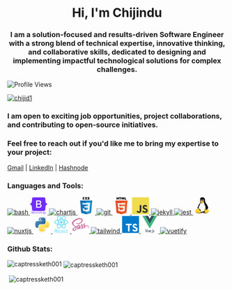 <h1 align="center">Hi, I'm Chijindu</h1>

<h3 align="center">I am a solution-focused and results-driven Software Engineer with a strong blend of technical expertise, innovative thinking, and collaborative skills, dedicated to designing and implementing impactful technological solutions for complex challenges.</h3>


![Profile Views](https://komarev.com/ghpvc/?username=chijid1&color=blue)

<p align="left"> <a href="https://twitter.com/chijid1" target="blank"><img src="https://img.shields.io/twitter/follow/chijid1?logo=twitter&style=for-the-badge" alt="chijid1" /></a> </p>

<h3 align="left">I am open to exciting job opportunities, project collaborations, and contributing to open-source initiatives.</h3> 

<h3 align="left">Feel free to reach out if you'd like me to bring my expertise to your project:</h3>

<p>
  <a href="mailto:yourname@gmail.com" target="_blank" rel="noopener noreferrer">Gmail</a> | 
  <a href="https://linkedin.com/in/chijindu-nwokeohuru" target="_blank" rel="noopener noreferrer">LinkedIn</a> |
  <a href="https://hashnode.com/@chijid1" target="_blank" rel="noopener noreferrer">Hashnode</a>
</p>






<h3 align="left">Languages and Tools:</h3>
<p align="left"> <a href="https://www.gnu.org/software/bash/" target="_blank" rel="noreferrer"> <img src="https://www.vectorlogo.zone/logos/gnu_bash/gnu_bash-icon.svg" alt="bash" width="40" height="40"/> </a> <a href="https://getbootstrap.com" target="_blank" rel="noreferrer"> <img src="https://raw.githubusercontent.com/devicons/devicon/master/icons/bootstrap/bootstrap-plain-wordmark.svg" alt="bootstrap" width="40" height="40"/> </a> <a href="https://www.chartjs.org" target="_blank" rel="noreferrer"> <img src="https://www.chartjs.org/media/logo-title.svg" alt="chartjs" width="40" height="40"/> </a> <a href="https://www.w3schools.com/css/" target="_blank" rel="noreferrer"> <img src="https://raw.githubusercontent.com/devicons/devicon/master/icons/css3/css3-original-wordmark.svg" alt="css3" width="40" height="40"/> </a> <a href="https://git-scm.com/" target="_blank" rel="noreferrer"> <img src="https://www.vectorlogo.zone/logos/git-scm/git-scm-icon.svg" alt="git" width="40" height="40"/> </a> <a href="https://www.w3.org/html/" target="_blank" rel="noreferrer"> <img src="https://raw.githubusercontent.com/devicons/devicon/master/icons/html5/html5-original-wordmark.svg" alt="html5" width="40" height="40"/> </a> <a href="https://developer.mozilla.org/en-US/docs/Web/JavaScript" target="_blank" rel="noreferrer"> <img src="https://raw.githubusercontent.com/devicons/devicon/master/icons/javascript/javascript-original.svg" alt="javascript" width="40" height="40"/> </a> <a href="https://jekyllrb.com/" target="_blank" rel="noreferrer"> <img src="https://www.vectorlogo.zone/logos/jekyllrb/jekyllrb-icon.svg" alt="jekyll" width="40" height="40"/> </a> <a href="https://jestjs.io" target="_blank" rel="noreferrer"> <img src="https://www.vectorlogo.zone/logos/jestjsio/jestjsio-icon.svg" alt="jest" width="40" height="40"/> </a> <a href="https://www.linux.org/" target="_blank" rel="noreferrer"> <img src="https://raw.githubusercontent.com/devicons/devicon/master/icons/linux/linux-original.svg" alt="linux" width="40" height="40"/> </a> <a href="https://nuxtjs.org/" target="_blank" rel="noreferrer"> <img src="https://www.vectorlogo.zone/logos/nuxtjs/nuxtjs-icon.svg" alt="nuxtjs" width="40" height="40"/> </a> <a href="https://www.python.org" target="_blank" rel="noreferrer"> <img src="https://raw.githubusercontent.com/devicons/devicon/master/icons/python/python-original.svg" alt="python" width="40" height="40"/> </a> <a href="https://reactjs.org/" target="_blank" rel="noreferrer"> <img src="https://raw.githubusercontent.com/devicons/devicon/master/icons/react/react-original-wordmark.svg" alt="react" width="40" height="40"/> </a> <a href="https://sass-lang.com" target="_blank" rel="noreferrer"> <img src="https://raw.githubusercontent.com/devicons/devicon/master/icons/sass/sass-original.svg" alt="sass" width="40" height="40"/> </a> <a href="https://tailwindcss.com/" target="_blank" rel="noreferrer"> <img src="https://www.vectorlogo.zone/logos/tailwindcss/tailwindcss-icon.svg" alt="tailwind" width="40" height="40"/> </a> <a href="https://www.typescriptlang.org/" target="_blank" rel="noreferrer"> <img src="https://raw.githubusercontent.com/devicons/devicon/master/icons/typescript/typescript-original.svg" alt="typescript" width="40" height="40"/> </a> <a href="https://vuejs.org/" target="_blank" rel="noreferrer"> <img src="https://raw.githubusercontent.com/devicons/devicon/master/icons/vuejs/vuejs-original-wordmark.svg" alt="vuejs" width="40" height="40"/> </a> <a href="https://vuetifyjs.com/en/" target="_blank" rel="noreferrer"> <img src="https://bestofjs.org/logos/vuetify.svg" alt="vuetify" width="40" height="40"/> </a> </p>

<h3 align="left">Github Stats:</h3>
<p><img align="left" src="https://github-readme-stats.vercel.app/api/top-langs?username=captressketh001&show_icons=true&locale=en&layout=compact" alt="captressketh001" /></p>
<p>&nbsp;<img align="center" src="https://github-readme-stats.vercel.app/api?username=captressketh001&show_icons=true&locale=en" alt="captressketh001" /></p>
<p>&nbsp;<img align="center" src="https://github-readme-streak-stats.herokuapp.com/?user=captressketh001&" alt="captressketh001" /></p>



<!--- ![Captress GitHub stats](https://github-readme-stats.vercel.app/api?username=Captressketh001&show_icons=true&theme=radical)

 [![Top Langs](https://github-readme-stats.vercel.app/api/top-langs/?username=Captressketh001&langs_count=10&hide_progress)](https://github.com/anuraghazra/github-readme-stats) --->

<!---
Captressketh001/Captressketh001 is a ✨ special ✨ repository because its `README.md` (this file) appears on your GitHub profile.
You can click the Preview link to take a look at your changes.
--->
